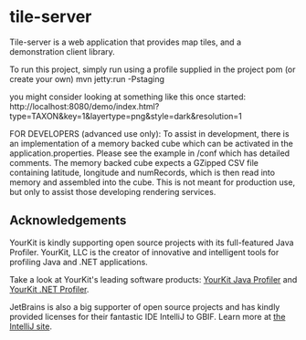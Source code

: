 tile-server
===========

Tile-server is a web application that provides map tiles, and a demonstration client library.

To run this project, simply run using a profile supplied in the project pom (or create your own)
  mvn jetty:run -Pstaging

you might consider looking at something like this once started:
  http://localhost:8080/demo/index.html?type=TAXON&key=1&layertype=png&style=dark&resolution=1

FOR DEVELOPERS (advanced use only):
To assist in development, there is an implementation of a memory backed cube which can be activated in the application.properties.
Please see the example in /conf which has detailed comments.  The memory backed cube expects a GZipped CSV file containing latitude,
longitude and numRecords, which is then read into memory and assembled into the cube.  This is not meant for production use, but only
to assist those developing rendering services.

Acknowledgements
----------------
YourKit is kindly supporting open source projects with its full-featured Java Profiler. YourKit, LLC is the creator of innovative and intelligent tools for profiling Java and .NET applications.

Take a look at YourKit's leading software products: <a href="http://www.yourkit.com/java/profiler/index.jsp">YourKit Java Profiler</a> and <a href="http://www.yourkit.com/.net/profiler/index.jsp">YourKit .NET Profiler</a>.

JetBrains is also a big supporter of open source projects and has kindly provided licenses for their fantastic IDE IntelliJ to GBIF. Learn more at <a href="http://www.jetbrains.com/idea/">the IntelliJ site</a>.
